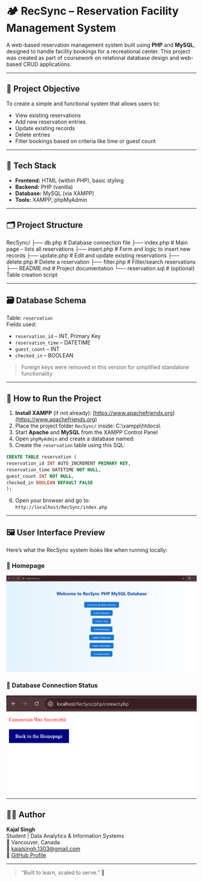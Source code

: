 # 🏕️ RecSync – Reservation Facility Management System

A web-based reservation management system built using **PHP** and **MySQL**, designed to handle facility bookings for a recreational center. This project was created as part of coursework on relational database design and web-based CRUD applications.

---

## 🎯 Project Objective

To create a simple and functional system that allows users to:
- View existing reservations
- Add new reservation entries
- Update existing records
- Delete entries
- Filter bookings based on criteria like time or guest count

---

## 🧰 Tech Stack

- **Frontend:** HTML (within PHP), basic styling
- **Backend:** PHP (vanilla)
- **Database:** MySQL (via XAMPP)
- **Tools:** XAMPP, phpMyAdmin

---

## 🗂️ Project Structure

RecSync/
├── db.php # Database connection file
├── index.php # Main page – lists all reservations
├── insert.php # Form and logic to insert new records
├── update.php # Edit and update existing reservations
├── delete.php # Delete a reservation
├── filter.php # Filter/search reservations
├── README.md # Project documentation
└── reservation.sql # (optional) Table creation script


---

## 🗃️ Database Schema

Table: `reservation`  
Fields used:

- `reservation_id` – INT, Primary Key  
- `reservation_time` – DATETIME  
- `guest_count` – INT  
- `checked_in` – BOOLEAN  

> Foreign keys were removed in this version for simplified standalone functionality.

---

## 🚀 How to Run the Project

1. **Install XAMPP** (if not already): [https://www.apachefriends.org](https://www.apachefriends.org)
2. Place the project folder `RecSync/` inside:
   C:\xampp\htdocs\
3. Start **Apache** and **MySQL** from the XAMPP Control Panel
4. Open `phpMyAdmin` and create a database named:
5. Create the `reservation` table using this SQL:

```sql
CREATE TABLE reservation (
reservation_id INT AUTO_INCREMENT PRIMARY KEY,
reservation_time DATETIME NOT NULL,
guest_count INT NOT NULL,
checked_in BOOLEAN DEFAULT FALSE
);
```

6. Open your browser and go to:  
   `http://localhost/RecSync/index.php`

---

## 🖼️ User Interface Preview

Here’s what the RecSync system looks like when running locally:

### 🔹 Homepage

![RecSync Homepage UI](images/RecSync_Home_UI.png)


### 🔹 Database Connection Status

![Connection Success Screen](images/RecSync_Connection_Success.png)

---

## 🙋‍♀️ Author

**Kajal Singh**  
Student | Data Analytics & Information Systems  
📍 Vancouver, Canada  
📧 kajalsingh.1303@gmail.com  
🔗 [GitHub Profile](https://github.com/KajalS99)

---

> “Built to learn, scaled to serve.” 🌱



